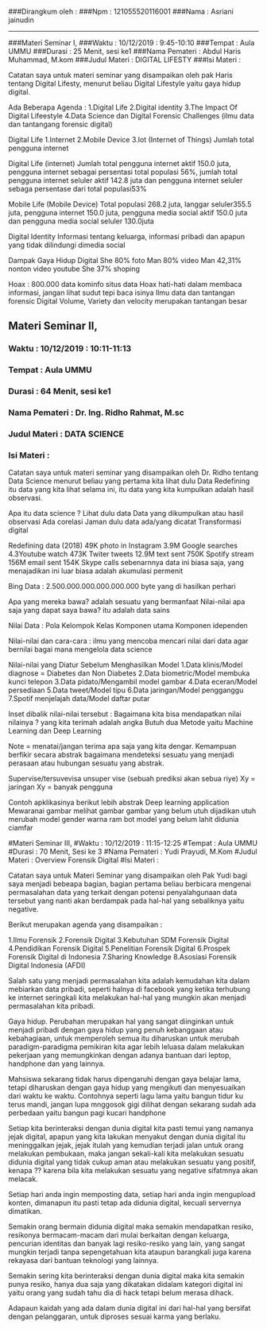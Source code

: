 ###Dirangkum oleh :
###Npm			      : 121055520116001
###Nama			      : Asriani jainudin 

***
	
###Materi Seminar I,
###Waktu		      : 10/12/2019 : 9:45-10:10 
###Tempat	      	: Aula UMMU
###Durasi 	    	: 25 Menit, sesi ke1
###Nama Pemateri 	: Abdul Haris Muhammad, M.kom
###Judul Materi 	: DIGITAL LIFESTY
###Isi Materi		  :

Catatan saya untuk materi seminar yang disampaikan oleh pak Haris tentang Digital Lifesty, 
menurut beliau Digital Lifestyle yaitu gaya hidup digital.

Ada Beberapa Agenda :
1.Digital Life
2.Digital identity
3.The Impact Of Digital Lifeestyle
4.Data Science dan Digital Forensic Challenges (ilmu data dan tantangang forensic digital)

Digital Life
1.Internet
2.Mobile Device
3.Iot (Internet of Things) Jumlah total pengguna internet 

Digital Life (internet) 
Jumlah total pengguna internet aktif 150.0 juta, pengguna internet sebagai persentasi total populasi 56%, 
jumlah total pengguna internet seluler aktif 142.8 juta dan pengguna internet seluler sebaga persentase dari total populasi53%

Mobile Life (Mobile Device) 
Total populasi 268.2 juta, langgar seluler355.5 juta, pengguna internet 150.0 juta, 
pengguna media social aktif 150.0 juta dan pengguna media social seluler 130.0juta


Digital Identity
Informasi tentang keluarga, informasi pribadi dan apapun yang tidak dilindungi dimedia social

Dampak Gaya Hidup Digital
She 80% foto 
Man 80% video 
Man 42,31% nonton video youtube
She 37% shoping

Hoax :
800.000 data kominfo situs data Hoax hati-hati dalam membaca informasi, jangan lihat sudut tepi baca isinya 
Ilmu data dan tantangan forensic Digital
Volume, Variety dan velocity merupakan tantangan besar


## Materi Seminar II,
### Waktu		: 10/12/2019 : 10:11-11:13
### Tempat		: Aula UMMU
### Durasi 		: 64 Menit, sesi ke1
### Nama Pemateri 	: Dr. Ing. Ridho Rahmat, M.sc
### Judul Materi 	: DATA SCIENCE
### Isi Materi		:

Catatan saya untuk materi seminar yang disampaikan oleh Dr. Ridho tentang Data Science 
menurut beliau yang pertama kita lihat dulu Data Redefining itu data yang kita lihat selama ini, 
itu data yang kita kumpulkan adalah hasil observasi.

Apa itu data science ?
Lihat dulu data 
Data yang dikumpulkan atau hasil observasi
Ada corelasi
Jaman dulu data ada/yang dicatat 
Transformasi digital

Redefining data (2018)
49K photo in Instagram
3.9M Google searches
4.3Youtube watch
473K Twiter tweets
12.9M text sent
750K Spotify stream
156M email sent 
154K Skype calls
sebenarnnya data ini biasa saja, yang menajadikan ini luar biasa adalah akumulasi permenit

Bing Data :
2.500.000.000.000.000.000 byte yang di hasilkan perhari

Apa yang mereka bawa? adalah sesuatu yang bermanfaat
Nilai-nilai apa saja yang dapat saya bawa? itu adalah data sains

Nilai Data :
Pola
Kelompok
Kelas
Komponen utama
Komponen idependen

Nilai-nilai dan cara-cara : ilmu yang mencoba mencari nilai dari data agar bernilai 
bagai mana mengelola data science

Nilai-nilai yang Diatur Sebelum Menghasilkan Model
1.Data klinis/Model diagnose = Diabetes dan Non Diabetes
2.Data biometric/Model membuka kunci telepon
3.Data pidato/Mengambil model gambar
4.Data eceran/Model persediaan
5.Data tweet/Model tipu
6.Data jaringan/Model pengganggu
7.Spotif menjelajah data/Model daftar putar

Inset dibalik nilai-nilai tersebut :
Bagaimana kita bisa mendapatkan nilai nilainya ? yang kita terimah adalah angka
Butuh dua Metode yaitu Machine Learning dan Deep Learning

Note = menatai/jangan terima apa saja yang kita dengar. 
Kemampuan berfikir secara abstrak bagaimana mendeteksi 
sesuatu yang menjadi perasaan atau hubungan sesuatu yang abstrak.

Supervise/tersuvevisa unsuper vise (sebuah prediksi akan sebua riye)
Xy = jaringan
Xy = banyak pengguna

Contoh apklikasinya berikut lebih abstrak
Deep learning application
Mewaranai gambar
melihat gambar
gambar yang belum utuh dijadikan utuh 
merubah model gender warna ram bot 
model yang belum lahit didunia ciamfar


#Materi Seminar III,
#Waktu 		      : 10/12/2019 : 11:15-12:25
#Tempat 	      : Aula UMMU
#Durasi 	      : 70 Menit, Sesi ke 3
#Nama Pemateri 	: Yudi Prayudi, M.Kom
#Judul Materi 	: Overview Forensik Digital
#Isi Materi 	  :

Catatan saya untuk Materi Seminar yang disampaikan oleh Pak Yudi bagi saya menjadi bebeapa bagian, 
bagian pertama beliau berbicara mengenai permasalahan data yang terkait dengan potensi penyalahgunaan 
data tersebut yang nanti akan berdampak pada hal-hal yang sebaliknya yaitu negative.

Berikut merupakan agenda yang disampaikan :

1.Ilmu Forensik
2.Forensik Digital
3.Kebutuhan SDM Forensik Digital
4.Pendidikan Forensik Digital
5.Penelitian Forensik Digital
6.Prospek Forensik Digital di Indonesia
7.Sharing Knowledge
8.Asosiasi Forensik Digital Indonesia (AFDI)

Salah satu yang menjadi permasalahan kita adalah kemudahan kita dalam mebiarkan data pribadi, 
seperti halnya di facebook yang ketika terhubung ke internet seringkali kita melakukan hal-hal 
yang mungkin akan menjadi permasalahan kita pribadi. 

Gaya hidup. Perubahan merupakan hal yang sangat diinginkan untuk menjadi pribadi dengan gaya 
hidup yang penuh kebanggaan atau kebahagiaan, untuk  memperoleh semua itu diharuskan untuk 
merubah paradigm-paradigma pemikiran kita agar lebih leluasa dalam melakukan pekerjaan yang 
memungkinkan dengan adanya bantuan dari leptop, handphone dan yang lainnya.

Mahsiswa sekarang tidak harus dipengaruhi dengan gaya belajar lama, tetapi diharuskan dengan 
gaya hidup yang mengikuti dan menyesuaikan dari waktu ke waktu. Contohnya seperti lagu lama yaitu 
bangun tidur ku terus mandi, jangan lupa mnggosok gigi dilihat dengan sekarang sudah ada 
perbedaan yaitu bangun pagi kucari handphone 

Setiap kita berinteraksi dengan dunia digital kita pasti temui yang namanya jejak digital, 
apapun yang kita lakukan menyakut dengan dunia digital itu  meninggalkan jejak, jejak itulah 
yang kemudian terjadi jalan untuk orang melakukan pembukaan, maka jangan sekali-kali kita 
melakukan sesuatu didunia digital yang tidak cukup aman atau melakukan sesuatu yang positif, 
kenapa ?? karena bila kita melakukan sesuatu yang negative sifatmnya akan melacak.

Setiap hari anda ingin memposting data, setiap hari anda ingin mengupload konten, 
dimanapun itu pasti tetap ada didunia digital, kecuali servernya dimatikan.

Semakin orang bermain didunia digital maka semakin mendapatkan resiko, resikonya 
bermacam-macam dari mulai berkaitan dengan keluarga, pencurian identitas dan banyak lagi 
resiko-resiko yang lain, yang sangat mungkin terjadi tanpa sepengetahuan kita ataupun 
barangkali juga karena rekayasa dari bantuan teknologi yang lainnya. 

Semakin sering kita berinteraksi dengan dunia digital maka kita semakin punya resiko, 
hanya dua saja yang dikatakan didalam kategori digital ini yaitu orang yang sudah tahu 
dia di hack tetapi belum merasa dihack.

Adapaun kaidah yang ada dalam dunia digital ini dari hal-hal yang bersifat dengan 
pelanggaran, untuk diproses sesuai karma yang berlaku.
